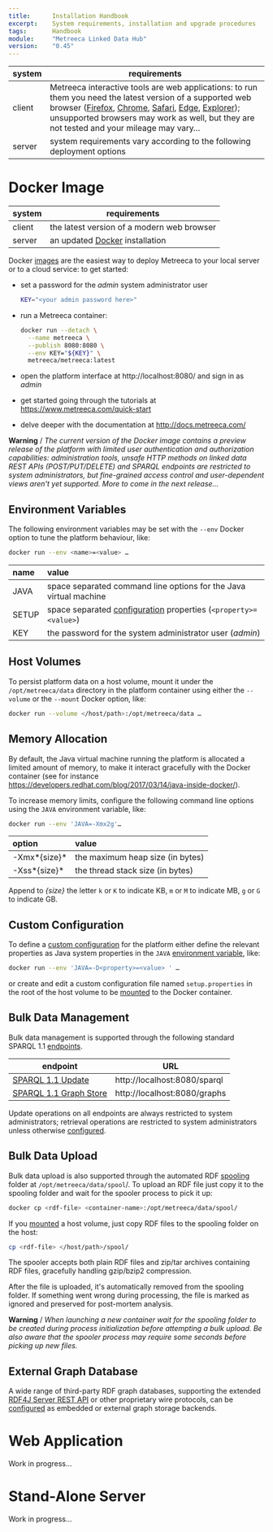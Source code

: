 ```yaml
---
title:      Installation Handbook
excerpt:    System requirements, installation and upgrade procedures
tags:       Handbook
module:     "Metreeca Linked Data Hub"
version:    "0.45"
---
```


| system | requirements                             |
| ------ | ---------------------------------------- |
| client | Metreeca interactive tools are web applications: to run them you need the latest version of a supported web browser ([Firefox](http://www.mozilla.org/firefox/new/), [Chrome](https://www.google.com/chrome/), [Safari](https://www.apple.com/safari/), [Edge](http://microsoft.com/en-us/windows/microsoft-edge), [Explorer](http://windows.microsoft.com/en-us/internet-explorer/download-ie)); unsupported browsers may work as well, but they are not tested and your mileage may vary… |
| server | system requirements vary according to the following deployment options |

# Docker Image

<!-- align Installation Handbook / Docker README -->
<!-- use absolute links to http://docs.metreeca.com/quick-start/ -->

| system | requirements                             |
| ------ | ---------------------------------------- |
| client | the latest version of a modern web browser |
| server | an updated [Docker](https://www.docker.com/get-docker) installation |

Docker [images](https://hub.docker.com/r/metreeca/metreeca/) are the easiest way to deploy Metreeca to your local server or to a cloud service: to get started:

- set a password for the *admin* system administrator user

  ```sh
  KEY="<your admin password here>"
  ```

- run a Metreeca container:

  ```sh
  docker run --detach \
    --name metreeca \
    --publish 8080:8080 \
    --env KEY="${KEY}" \
    metreeca/metreeca:latest
  ```

- open the platform interface at http://localhost:8080/ and sign in as *admin*

- get started going through the tutorials at https://www.metreeca.com/quick-start

- delve deeper with the documentation at http://docs.metreeca.com/

**Warning** / *The current version of the Docker image contains a preview release of the platform with limited user authentication and authorization capabilities: administration tools,  unsafe HTTP methods on linked data REST APIs (POST/PUT/DELETE) and SPARQL endpoints are restricted to system administrators, but fine-grained access control and user-dependent views aren't yet supported. More to come in the next release…*

## Environment Variables

The following environment variables may be set with the `--env` Docker option to tune the platform behaviour, like:

```sh
docker run --env <name>=<value> …
```

| name  | value                                    |
| :---- | :--------------------------------------- |
| JAVA  | space separated command line options for the Java virtual machine |
| SETUP | space separated [configuration](http://docs.metreeca.com/quick-start/configure) properties (`<property>=<value>`) |
| KEY   | the password for the system administrator user (*admin*) |

## Host Volumes

To persist platform data on a host volume, mount it under the `/opt/metreeca/data` directory  in the platform container using either the `--volume` or the `--mount` Docker option, like:

```sh
docker run --volume </host/path>:/opt/metreeca/data …
```

## Memory Allocation

By default, the Java virtual machine running the platform is allocated a limited amount of memory, to make it interact gracefully with the Docker container (see for instance https://developers.redhat.com/blog/2017/03/14/java-inside-docker/).

To increase memory limits, configure the following command line options using the `JAVA` environment variable, like:

```sh
docker run --env 'JAVA=-Xmx2g'…
```

| option       | value                            |
| :----------- | :------------------------------- |
| -Xmx*{size}* | the maximum heap size (in bytes) |
| -Xss*{size}* | the thread stack size (in bytes) |

Append to *{size}* the letter `k` or `K` to indicate KB, `m` or `M` to indicate MB, `g` or `G` to indicate GB. 

## Custom Configuration

To define a [custom configuration](http://docs.metreeca.com/quick-start/configure) for the platform either define the relevant properties as Java system properties in the `JAVA` [environment variable](#environment-variables), like:

```sh
docker run --env 'JAVA=-D<property>=<value> ' …
```

or create and edit a custom configuration file named `setup.properties` in the root of the host volume to be [mounted](#host-volumes) to the Docker container.

## Bulk Data Management

Bulk data management is supported through the following standard SPARQL 1.1 [endpoints](http://docs.metreeca.com/quick-start/manage#sparql-endpoints).

| endpoint                                 | URL                          |
| ---------------------------------------- | ---------------------------- |
| [SPARQL 1.1 Update](http://www.w3.org/TR/sparql11-protocol) | http://localhost:8080/sparql |
| [SPARQL 1.1 Graph Store](http://www.w3.org/TR/sparql11-http-rdf-update) | http://localhost:8080/graphs |

Update operations on all endpoints are always restricted to system administrators; retrieval operations are restricted to system administrators unless otherwise [configured](http://docs.metreeca.com/quick-start/configure#sparql-endpoints).

## Bulk Data Upload

Bulk data upload is also supported through the automated RDF [spooling](http://docs.metreeca.com/quick-start/manage#rdf-spooler) folder at `/opt/metreeca/data/spool`/. To upload an RDF file just copy it to the spooling folder and wait for the spooler process to pick it up:

```sh
docker cp <rdf-file> <container-name>:/opt/metreeca/data/spool/
```

If you [mounted](#host-volumes) a host volume, just copy RDF files to the spooling folder on the host:

```sh
cp <rdf-file> </host/path>/spool/
```

The spooler accepts both plain RDF files and zip/tar archives containing RDF files, gracefully handling gzip/bzip2 compression.

After the file is uploaded, it's automatically removed from the spooling folder. If something went wrong during processing, the file is marked as ignored and preserved for post-mortem analysis.

**Warning** / *When launching a new container wait for the spooling folder to be created during process initialization before attempting a bulk upload. Be also aware that the spooler process may require some seconds before picking up new files.*

## External Graph Database

A wide range of third-party RDF graph databases, supporting the extended  [RDF4J Server REST API](http://docs.rdf4j.org/rest-api/) or other proprietary wire protocols, can be [configured](http://docs.metreeca.com/quick-start/configure#graph-backend]) as embedded or external graph storage backends.

# Web Application

<p class="warning">Work in progress…</p>

# Stand-Alone Server

<p class="warning">Work in progress…</p>
